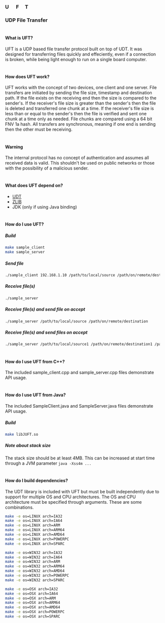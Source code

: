### U&nbsp;&nbsp;&nbsp;&nbsp;&nbsp;&nbsp;F&nbsp;&nbsp;&nbsp;&nbsp;&nbsp;T
### UDP File Transfer

#
#### What is UFT?
UFT is a UDP based file transfer protocol built on top of UDT.
It was designed for transferring files quickly and effeciently, even if a connection is broken, while being light enough to run on a single board computer.

#
#### How does UFT work?
UFT works with the concept of two devices, one client and one server.
File transfers are initiated by sending the file size, timestamp and destination path.
If the file exists on the receiving end then the size is compared to the sender's.
If the receiver's file size is greater than the sender's then the file is deleted and transferred one chunk at a time.
If the receiver's file size is less than or equal to the sender's then the file is verified and sent one chunk at a time only as needed.
File chunks are compared using a 64 bit FNV 1a hash.
All transfers are synchronous, meaning if one end is sending then the other must be receiving.

#
#### Warning
The internal protocol has no concept of authentication and assumes all received data is valid.
This shouldn't be used on public networks or those with the possibility of a malicious sender.

#
#### What does UFT depend on?
* [UDT](https://udt.sourceforge.io/)
* [ZLIB](https://zlib.net/)
* JDK (only if using Java binding)

#
#### How do I use UFT?
##### Build
```bash
make sample_client
make sample_server
```
##### Send file
```bash
./sample_client 192.168.1.10 /path/to/local/source /path/on/remote/destination
```
##### Receive file(s)
```bash
./sample_server
```
##### Receive file(s) and send file on accept
```bash
./sample_server /path/to/local/source /path/on/remote/destination
```
##### Receive file(s) and send files on accept
```bash
./sample_server /path/to/local/source1 /path/on/remote/destination1 /path/to/local/source2 /path/on/remote/destination2
```

#
#### How do I use UFT from C++?
The included sample_client.cpp and sample_server.cpp files demonstrate API usage.

#
#### How do I use UFT from Java?
The included SampleClient.java and SampleServer.java files demonstrate API usage.

##### Build
```bash
make libJUFT.so
```

##### Note about stack size
The stack size should be at least 4MB.
This can be increased at start time through a JVM parameter ``java -Xss4m ...``

#
#### How do I build dependencies?
The UDT library is included with UFT but must be built independently due to support for multiple OS and CPU architectures.
The OS and CPU architecture must be specified through arguments. These are some combinations.

```bash
make -e os=LINUX arch=IA32
make -e os=LINUX arch=IA64
make -e os=LINUX arch=ARM
make -e os=LINUX arch=ARM64
make -e os=LINUX arch=AMD64
make -e os=LINUX arch=POWERPC
make -e os=LINUX arch=SPARC

make -e os=WIN32 arch=IA32
make -e os=WIN32 arch=IA64
make -e os=WIN32 arch=ARM
make -e os=WIN32 arch=ARM64
make -e os=WIN32 arch=AMD64
make -e os=WIN32 arch=POWERPC
make -e os=WIN32 arch=SPARC

make -e os=OSX arch=IA32
make -e os=OSX arch=IA64
make -e os=OSX arch=ARM
make -e os=OSX arch=ARM64
make -e os=OSX arch=AMD64
make -e os=OSX arch=POWERPC
make -e os=OSX arch=SPARC
```
